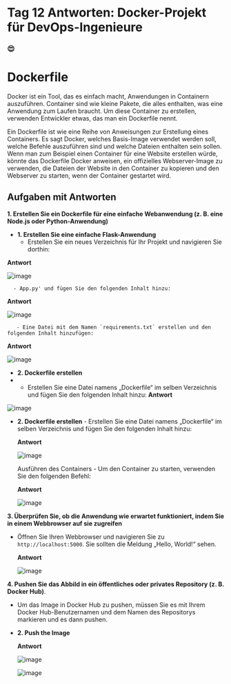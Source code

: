 
# Tag 12 Antworten: Docker-Projekt für DevOps-Ingenieure

### 😍

# Dockerfile

Docker ist ein Tool, das es einfach macht, Anwendungen in Containern auszuführen. Container sind wie kleine Pakete, die alles enthalten, was eine Anwendung zum Laufen braucht. Um diese Container zu erstellen, verwenden Entwickler etwas, das man ein Dockerfile nennt.

Ein Dockerfile ist wie eine Reihe von Anweisungen zur Erstellung eines Containers. Es sagt Docker, welches Basis-Image verwendet werden soll, welche Befehle auszuführen sind und welche Dateien enthalten sein sollen. Wenn man zum Beispiel einen Container für eine Website erstellen würde, könnte das Dockerfile Docker anweisen, ein offizielles Webserver-Image zu verwenden, die Dateien der Website in den Container zu kopieren und den Webserver zu starten, wenn der Container gestartet wird.


## Aufgaben mit Antworten


**1. Erstellen Sie ein Dockerfile für eine einfache Webanwendung (z. B. eine Node.js oder Python-Anwendung)**
   - **1. Erstellen Sie eine einfache Flask-Anwendung**
      - Erstellen Sie ein neues Verzeichnis für Ihr Projekt und navigieren Sie dorthin:

   
   **Antwort**

![image](https://github.com/Bhavin213/90DaysOfDevOps/blob/master/2024/day17/image/1_Create_a_new_directory.png)



      - App.py' und fügen Sie den folgenden Inhalt hinzu:

      
   **Antwort**
   
![image](https://github.com/Bhavin213/90DaysOfDevOps/blob/master/2024/day17/image/2_app_py.png)


       - Eine Datei mit dem Namen `requirements.txt` erstellen und den folgenden Inhalt hinzufügen:

   **Antwort**

![image](https://github.com/Bhavin213/90DaysOfDevOps/blob/master/2024/day17/image/3_Create_a_requirements_file.png)



   - **2. Dockerfile erstellen**
   - 
      - Erstellen Sie eine Datei namens „Dockerfile“ im selben Verzeichnis und fügen Sie den folgenden Inhalt hinzu:
     **Antwort**

![image](https://github.com/Bhavin213/90DaysOfDevOps/blob/master/2024/day17/image/4_Create_a_Dockerfile.png)

- **2. Dockerfile erstellen**
      - Erstellen Sie eine Datei namens „Dockerfile“ im selben Verzeichnis und fügen Sie den folgenden Inhalt hinzu:

  **Antwort**

   ![image](https://github.com/Bhavin213/90DaysOfDevOps/blob/master/2024/day17/image/5_build_the_docker_image.png)

    Ausführen des Containers
      - Um den Container zu starten, verwenden Sie den folgenden Befehl:

  **Antwort**
  
  ![image](https://github.com/Bhavin213/90DaysOfDevOps/blob/master/2024/day17/image/6_Run_the_Container.png)

**3. Überprüfen Sie, ob die Anwendung wie erwartet funktioniert, indem Sie in einem Webbrowser auf sie zugreifen**
   - Öffnen Sie Ihren Webbrowser und navigieren Sie zu `http://localhost:5000`. Sie sollten die Meldung „Hello, World!“ sehen.

      **Antwort**

      ![image](https://github.com/Bhavin213/90DaysOfDevOps/blob/master/2024/day17/image/7_Verify_the_Application.png)

**4. Pushen Sie das Abbild in ein öffentliches oder privates Repository (z. B. Docker Hub)**.
   - Um das Image in Docker Hub zu pushen, müssen Sie es mit Ihrem Docker Hub-Benutzernamen und dem Namen des Repositorys markieren und es dann pushen.

   - **2. Push the Image**

      **Antwort**
     
      ![image](https://github.com/Bhavin213/90DaysOfDevOps/blob/master/2024/day17/image/8_Tag_the_Image.png)


      ![image](https://github.com/Bhavin213/90DaysOfDevOps/blob/master/2024/day17/image/9_Push_the_Image.png)



